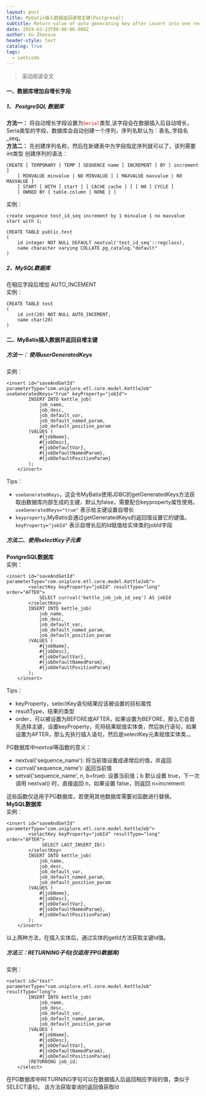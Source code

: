 ```yaml
---
layout: post
title: Mybatis插入数据返回递增主键(Postgresql)
subtitle: Return value of auto generating key after insert into one record
date: 2019-03-23T00:00:00.000Z
author: Xu Zhenxue
header-style: text
catalog: true
tags:
  - Leetcode
---
```

>滚动阅读全文
#### 一、数据库增加自增长字段
##### 1、 PostgreSQL 数据库
**方法一：** 将自动增长字段设置为<code style="color:red">Serial</code>类型,该字段会在数据插入后自动增长，Seria类型的字段，数据库会自动创建一个序列，序列名默认为：表名_字段名_seq。  
**方法二：** 先创建序列名称，然后在新建表中为字段指定序列就可以了，该列需要int类型
创建序列的语法：

```
CREATE [ TEMPORARY | TEMP ] SEQUENCE name [ INCREMENT [ BY ] increment ]
    [ MINVALUE minvalue | NO MINVALUE ] [ MAXVALUE maxvalue | NO MAXVALUE ]
    [ START [ WITH ] start ] [ CACHE cache ] [ [ NO ] CYCLE ]
    [ OWNED BY { table.column | NONE } ]
```
实例：

```
create sequence test_id_seq increment by 1 minvalue 1 no maxvalue start with 1;  
```


```
CREATE TABLE public.test
(
    id integer NOT NULL DEFAULT nextval('test_id_seq'::regclass),
    name character varying COLLATE pg_catalog."default"
)
```
##### 2、MySQL数据库
在相应字段后增加 AUTO_INCEMENT  
实例：
```
CREATE TABLE test
(
    id int(20) NOT NULL AUTO_INCEMENT,
    name char(20)
)

```

#### 二、MyBatis插入数据并返回自增主键
##### 方法一： 使用userGeneratedKeys
实例：
```
<insert id="saveAndGetId" parameterType="com.uniplore.etl.core.model.KettleJob" useGeneratedKeys="true" keyProperty="jobId">
        INSERT INTO kettle_job(
            job_name,
            job_desc,
            job_default_var,
            job_default_named_param,
            job_default_position_param
        )VALUES (
            #{jobName},
            #{jobDesc},
            #{jobDefaultVar},
            #{jobDefaultNamedParam},
            #{jobDefaultPositionParam}
        );
    </insert>
```
Tips：
- <code>useGeneratedKeys</code>，这会令MyBatis使用JDBC的getGeneratedKeys方法获取由数据库内部生成的主键，默认为false，需要配合keyproperty属性使用。<code>useGeneratedKeys="true"</code> 表示给主键设置自增长
- <code>keyproperty</code>,MyBatis会通过getGeneratedKeys的返回值设置它的键值。<code>keyProperty="jobId"</code> 表示自增长后的Id赋值给实体类的jobId字段

##### 方法二、使用selectKey子元素
**PostgreSQL数据库**  
实例：
```
<insert id="saveAndGetId" parameterType="com.uniplore.etl.core.model.KettleJob">
        <selectKey keyProperty="jobId" resultType="long" order="AFTER">
            SELECT currval('kettle_job_job_id_seq') AS jobId
        </selectKey>
        INSERT INTO kettle_job(
            job_name,
            job_desc,
            job_default_var,
            job_default_named_param,
            job_default_position_param
        )VALUES (
            #{jobName},
            #{jobDesc},
            #{jobDefaultVar},
            #{jobDefaultNamedParam},
            #{jobDefaultPositionParam}
        );
    </insert>

```
Tips：
- keyProperty，selectKey语句结果应该被设置的目标属性
- resultType，结果的类型
- order，可以被设置为BEFORE或AFTER，如果设置为BEFORE，那么它会首先选择主键，设置keyProperty，先将结果赋值实体类，然后执行语句，如果设置为AFTER，那么先执行插入语句，然后是selectKey元素赋值实体类，。


PG数据库中nextval等函数的意义：
- nextval('sequence_name'): 将当前值设置成递增后的值，并返回
- currval('sequence_name'): 返回当前值
- setval('sequence_name', n, b=true): 设置当前值；b 默认设置 true，下一次调用 nextval() 时，直接返回 n，如果设置 false，则返回 n+increment:

这些函数仅适用于PG数据库，若使用其他数据库需要对函数进行替换。  
**MySQL数据库**  
实例：
```
<insert id="saveAndGetId" parameterType="com.uniplore.etl.core.model.KettleJob">
        <selectKey keyProperty="jobId" resultType="long" order="AFTER">
             SELECT LAST_INSERT_ID()
        </selectKey>
        INSERT INTO kettle_job(
            job_name,
            job_desc,
            job_default_var,
            job_default_named_param,
            job_default_position_param
        )VALUES (
            #{jobName},
            #{jobDesc},
            #{jobDefaultVar},
            #{jobDefaultNamedParam},
            #{jobDefaultPositionParam}
        );
    </insert>

```
以上两种方法，在插入实体后，通过实体的getId方法获取主键Id值。

##### 方法三：RETURNING子句(仅适用于PG数据库)
实例：
```
<select id="test" parameterType="com.uniplore.etl.core.model.KettleJob" resultType="long">
        INSERT INTO kettle_job(
            job_name,
            job_desc,
            job_default_var,
            job_default_named_param,
            job_default_position_param
        )VALUES (
            #{jobName},
            #{jobDesc},
            #{jobDefaultVar},
            #{jobDefaultNamedParam},
            #{jobDefaultPositionParam}
        )RETURNING job_id;
    </select>
```
在PG数据库中RETURNING字句可以在数据插入后返回相应字段的值，类似于SELECT语句。
该方法获取查询的返回值获取Id


